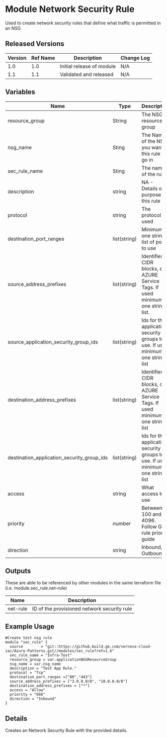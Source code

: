 # Module Network Security Rule

Used to create network security rules that define what traffic is permitted in an NSG

## Released Versions

| Version | Ref Name | Description               | Change Log |
| ------- | -------- | ------------------------- | ---------- |
| 1.0     | 1.0      | Initial release of module | N/A        |
| 1.1     | 1.1      | Validated and released    | N/A        |

## Variables

| Name                                       | Type         | Description                                                                     | Example                                                                                                                                                                                   | Optional?                                                                        |
| ------------------------------------------ | ------------ | ------------------------------------------------------------------------------- | ----------------------------------------------------------------------------------------------------------------------------------------------------------------------------------------- | -------------------------------------------------------------------------------- |
| resource_group                             | String       | The NSG resource group                                                          | rg-303-uai3047228-core-infra                                                                                                                                                              | No                                                                               |
| nsg_name                                   | Sting        | The Name of the NSG you want this rule to go in                                 | nsg-303-uai3047228-application                                                                                                                                                            | No                                                                               |
| sec_rule_name                              | Sting        | The name of the rule                                                            | Test Sec Rule                                                                                                                                                                             | No                                                                               |
| description                                | string       | NA - Details of purpose of this rule                                            | This rule lets internet traffic out                                                                                                                                                       | No                                                                               |
| protocol                                   | string       | The protocol used                                                               | Tcp, Udp, Icmp, Esp, Ah, \*                                                                                                                                                               | No                                                                               |
| destination_port_ranges                    | list(string) | Minimum one string list of ports to use                                         | ["1433","1433-5432"]                                                                                                                                                                      | No                                                                               |
| source_address_prefixes                    | list(string) | Identifies CIDR blocks, or AZURE Service Tags. If used minimum one string list. | ["VirtualNetwork"] <br> ["3.0.0.0/8", "10.0.0.0/8"] <br>...                                                                                                                               | Yes (Either this one or source_application_security_group_ids must be used)      |
| source_application_security_group_ids      | list(string) | Ids for the application security groups to use. If used minimum one string list | ["/subscriptions/0a5cbf80-58cc-4d2f-8195-13d1e07e306c/resourceGroups/rg-365-uai3047228-core-infra/providers/Microsoft.Network/applicationSecurityGroups/asg-365-uai3047228-bastion-base"] | Yes (Either this one or source_address_prefixes must be used)                    |
| destination_address_prefixes               | list(string) | Identifies CIDR blocks, or AZURE Service Tags. If used minimum one string list  | ["3.0.0.0/8", "10.0.0.0/8]<br> ["*"] <br> ["VirtualNetwork"]                                                                                                                              | Yes (Either this one or destination_application_security_group_ids must be used) |
| destination_application_security_group_ids | list(string) | Ids for the application security groups to use. If used minimum one string list | ["/subscriptions/0a5cbf80-58cc-4d2f-8195-13d1e07e306c/resourceGroups/rg-365-uai3047228-core-infra/providers/Microsoft.Network/applicationSecurityGroups/asg-365-uai3047228-bastion-base"] | Yes (Either this one or destination_address_prefixes must be used)               |
| access                                     | string       | What access to use                                                              | Allow, Deny                                                                                                                                                                               | No                                                                               |
| priority                                   | number       | Between 100 and 4096. Follow GP rule priority guide                             | 601                                                                                                                                                                                       | No                                                                               |
| direction                                  | string       | Inbound, Outbound                                                               | Inbound                                                                                                                                                                                   | No                                                                               |


## Outputs

These are able to be referenced by other modules in the same terraform file (i.e. module.sec_rule.net-rule)

| Name     | Description                                 |
| -------- | ------------------------------------------- |
| net-rule | ID of the provisioned network security rule |

## Example Usage

```
#Create test nsg rule
module "sec_rule" {
  source        = "git::https://github.build.ge.com/vernova-cloud-iac/Azure-Patterns.git//modules/sec_rule?ref=1.6"
  sec_rule_name = "Infra-Test"
  resource_group = var.applicationNSGResourceGroup
  nsg_name = var.nsg_name
  description = "Test App Rule."
  protocol = "Tcp"
  destination_port_ranges =["80","443"]
  source_address_prefixes = ["3.0.0.0/8", "10.0.0.0/8"]
  destination_address_prefixes = ["*"]
  access = "Allow"
  priority = "666"
  direction = "Inbound"
}  
```

## Details

Creates an Network Security Rule with the provided details.
